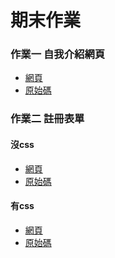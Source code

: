 # 期末作業
### 作業一 自我介紹網頁
   * [網頁]([https://htmlpreview.github.io/?https://github.com/yawem0525/wp/blob/master/html/%E8%87%AA%E6%88%91%E4%BB%8B%E7%B4%B9.html](http://htmlpreview.github.io/?https://github.com/zmgrl/wp/blob/master/html/%E8%87%AA%E6%88%91%E4%BB%8B%E7%B4%B92.html))
   * [原始碼]([https://github.com/yawem0525/wp/blob/master/html/%E8%87%AA%E6%88%91%E4%BB%8B%E7%B4%B9.html](https://github.com/zmgrl/wp/blob/master/html/%E8%87%AA%E6%88%91%E4%BB%8B%E7%B4%B92.html))
### 作業二 註冊表單
#### 沒css
  * [網頁]()
  * [原始碼]()
#### 有css
  * [網頁]()
  * [原始碼]()

